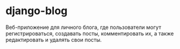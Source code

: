 # django-blog
Веб-приложение для личного блога, где пользователи могут регистрироваться, создавать посты, комментировать их, а также редактировать и удалять свои посты.
